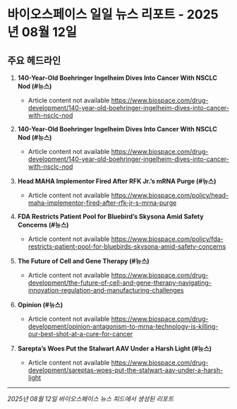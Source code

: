 # 바이오스페이스 일일 뉴스 리포트 - 2025년 08월 12일


## 주요 헤드라인

1. **140-Year-Old Boehringer Ingelheim Dives Into Cancer With NSCLC Nod (#뉴스)**
   - Article content not available
   <https://www.biospace.com/drug-development/140-year-old-boehringer-ingelheim-dives-into-cancer-with-nsclc-nod>

2. **140-Year-Old Boehringer Ingelheim Dives Into Cancer With NSCLC Nod (#뉴스)**
   - Article content not available
   <https://www.biospace.com/drug-development/140-year-old-boehringer-ingelheim-dives-into-cancer-with-nsclc-nod>

3. **Head MAHA Implementor Fired After RFK Jr.’s mRNA Purge (#뉴스)**
   - Article content not available
   <https://www.biospace.com/policy/head-maha-implementor-fired-after-rfk-jr-s-mrna-purge>

4. **FDA Restricts Patient Pool for Bluebird’s Skysona Amid Safety Concerns (#뉴스)**
   - Article content not available
   <https://www.biospace.com/policy/fda-restricts-patient-pool-for-bluebirds-skysona-amid-safety-concerns>

5. **The Future of Cell and Gene Therapy (#뉴스)**
   - Article content not available
   <https://www.biospace.com/drug-development/the-future-of-cell-and-gene-therapy-navigating-innovation-regulation-and-manufacturing-challenges>

6. **Opinion (#뉴스)**
   - Article content not available
   <https://www.biospace.com/drug-development/opinion-antagonism-to-mrna-technology-is-killing-our-best-shot-at-a-cure-for-cancer>

7. **Sarepta’s Woes Put the Stalwart AAV Under a Harsh Light (#뉴스)**
   - Article content not available
   <https://www.biospace.com/drug-development/sareptas-woes-put-the-stalwart-aav-under-a-harsh-light>


---
*2025년 08월 12일 바이오스페이스 뉴스 피드에서 생성된 리포트*